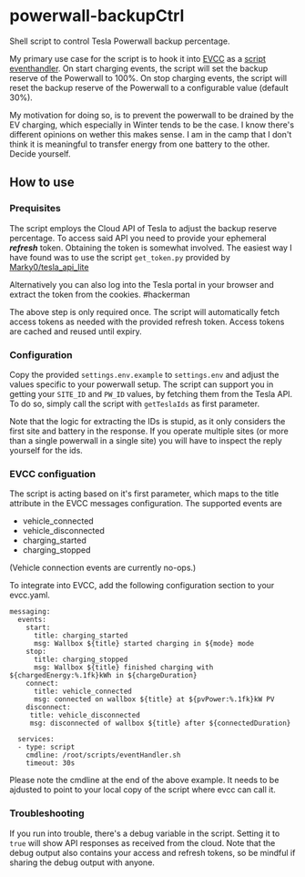 # powerwall-backupCtrl
Shell script to control Tesla Powerwall backup percentage.

My primary use case for the script is to hook it into [EVCC](https://evcc.io) as a [script eventhandler](https://docs.evcc.io/docs/reference/configuration/messaging#script).
On start charging events, the script will set the backup reserve of the Powerwall to 100%.
On stop charging events, the script will reset the backup reserve of the Powerwall to a configurable value (default 30%).

My motivation for doing so, is to prevent the powerwall to be drained by the EV charging, which especially in Winter tends to be the case.
I know there's different opinions on wether this makes sense. I am in the camp that I don't think it is meaningful to transfer energy from one battery to the other. Decide yourself.

## How to use

### Prequisites
The script employs the Cloud API of Tesla to adjust the backup reserve percentage.
To access said API you need to provide your ephemeral ***refresh*** token. Obtaining the token
is somewhat involved. The easiest way I have found was to use the script ```get_token.py``` provided by [Marky0/tesla_api_lite](https://github.com/Marky0/tesla_api_lite)

Alternatively you can also log into the Tesla portal in your browser and extract
the token from the cookies. #hackerman

The above step is only required once.
The script will automatically fetch access tokens as needed with the provided refresh token.
Access tokens are cached and reused until expiry.

### Configuration
Copy the provided ```settings.env.example``` to ```settings.env``` and adjust the values specific to your powerwall setup.
The script can support you in getting your ```SITE_ID``` and ```PW_ID``` values, by fetching them from the Tesla API.
To do so, simply call the script with ```getTeslaIds``` as first parameter.

Note that the logic for extracting the IDs is stupid, as it only considers the first site and battery in the response.
If you operate multiple sites (or more than a single powerwall in a single site) you will have to inspect the reply yourself for the ids.

### EVCC configuation
The script is acting based on it's first parameter, which maps to the title attribute in the EVCC messages configuration. 
The supported events are
- vehicle_connected
- vehicle_disconnected
- charging_started
- charging_stopped

(Vehicle connection events are currently no-ops.)

To integrate into EVCC, add the following configuration section to your evcc.yaml.

```
messaging:
  events:
    start:
      title: charging_started
      msg: Wallbox ${title} started charging in ${mode} mode
    stop:
      title: charging_stopped
      msg: Wallbox ${title} finished charging with ${chargedEnergy:%.1fk}kWh in ${chargeDuration}
    connect:
      title: vehicle_connected
      msg: connected on wallbox ${title} at ${pvPower:%.1fk}kW PV
    disconnect:
     title: vehicle_disconnected
     msg: disconnected of wallbox ${title} after ${connectedDuration}

  services:
  - type: script
    cmdline: /root/scripts/eventHandler.sh
    timeout: 30s
```

Please note the cmdline at the end of the above example. It needs to be ajdusted to point to your local copy of the script where evcc can call it.

### Troubleshooting
If you run into trouble, there's a debug variable in the script. Setting it to ```true``` will show API responses as received from the cloud.
Note that the debug output also contains your access and refresh tokens, so be mindful if sharing the debug output with anyone.
